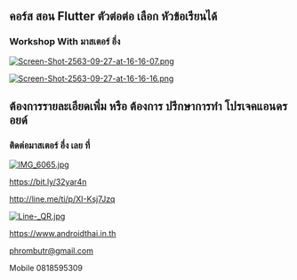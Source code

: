 
##  คอร์ส สอน Flutter ตัวต่อต่อ เลือก หัวข้อเรียนได้
### Workshop With มาสเตอร์ อึ่ง

[![Screen-Shot-2563-09-27-at-16-16-07.png](https://i.postimg.cc/TYVGzx5M/Screen-Shot-2563-09-27-at-16-16-07.png)](https://postimg.cc/zVG9h9k0)

[![Screen-Shot-2563-09-27-at-16-16-16.png](https://i.postimg.cc/3x377q2y/Screen-Shot-2563-09-27-at-16-16-16.png)](https://postimg.cc/D8pRPBjF)

## ต้องการรายละเอียดเพิ่ม หรือ ต้องการ ปรึกษาการทำ โปรเจคแอนดรอยด์
### ติดต่อมาสเตอร์ อึ่ง เลย ที่

[![IMG_6065.jpg](https://s26.postimg.cc/kajrs6fbt/IMG_6065.jpg)](https://postimg.cc/image/7j5llo5jp/)

https://bit.ly/32yar4n

http://line.me/ti/p/XI-Ksj7Jzq

[![Line-_QR.jpg](https://s26.postimg.cc/dwuoozv15/Line-_QR.jpg)](https://postimg.cc/image/mrvizijth/)

https://www.androidthai.in.th

phrombutr@gmail.com

Mobile 0818595309
